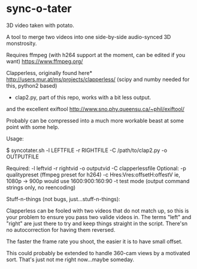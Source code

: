 # sync-o-tater

3D video taken with potato.

A tool to merge two videos into one side-by-side audio-synced 3D monstrosity.

Requires ffmpeg (with h264 support at the moment, can be edited if you want)
https://www.ffmpeg.org/

Clapperless, originally found here*  http://users.mur.at/ms/projects/clapperless/
(scipy and numby needed for this, python2 based)
- clap2.py, part of this repo, works with a bit less output.  

and the excellent exiftool
http://www.sno.phy.queensu.ca/~phil/exiftool/

Probably can be compressed into a much more workable beast at some point with some help. 


Usage:

$ syncotater.sh -l LEFTFILE -r RIGHTFILE -C /path/to/clap2.py -o OUTPUTFILE

Required:
-l leftvid
-r rightvid
-o outputvid
-C clapperlessfile
Optional:
-p qualitypreset
        (ffmpeg preset for h264)
-c Hres:Vres:offsetH:offestV
        ie, 1080p -> 900p would use 1600:900:160:90
-t
        test mode (output command strings only, no reencoding)


Stuff-n-things (not bugs, just...stuff-n-things):

Clapperless can be fooled with two videos that do not match up, so this is your problem to ensure you pass two valide videos in.
The terms "left" and "right" are just there to try and keep things straight in the script.  There'sn no autocorrection for having them reversed.  

The faster the frame rate you shoot, the easier it is to have small offset.

This could probably be extended to handle 360-cam views by a motivated sort. That's just not me right now...maybe someday.
